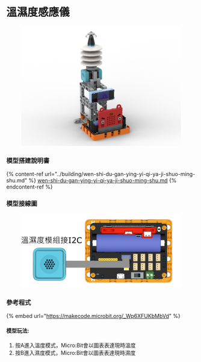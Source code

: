 # 溫濕度感應儀

<figure><img src="../../../.gitbook/assets/barometer_robotbit.png" alt=""><figcaption></figcaption></figure>

### 模型搭建說明書

{% content-ref url="../building/wen-shi-du-gan-ying-yi-qi-ya-ji-shuo-ming-shu.md" %}
[wen-shi-du-gan-ying-yi-qi-ya-ji-shuo-ming-shu.md](../building/wen-shi-du-gan-ying-yi-qi-ya-ji-shuo-ming-shu.md)
{% endcontent-ref %}

### 模型接線圖

<figure><img src="../../../.gitbook/assets/temp_humid_wiring_robotbit.png" alt=""><figcaption></figcaption></figure>

### 參考程式

{% embed url="https://makecode.microbit.org/_Wp6XFUKbMbVd" %}

#### 模型玩法:

1. 按A進入溫度模式，Micro:Bit會以圖表表達現時溫度
2. 按B進入濕度模式，Micro:Bit會以圖表表達現時濕度
